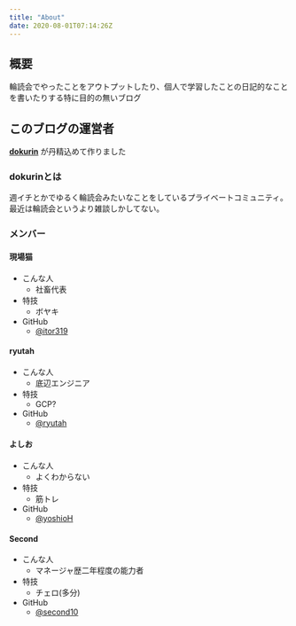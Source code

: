 ```yaml
---
title: "About"
date: 2020-08-01T07:14:26Z
---
```


## 概要

輪読会でやったことをアウトプットしたり、個人で学習したことの日記的なことを書いたりする特に目的の無いブログ

## このブログの運営者

**[dokurin](https://github.com/dokurin)** が丹精込めて作りました

### dokurinとは

週イチとかでゆるく輪読会みたいなことをしているプライベートコミュニティ。
最近は輪読会というより雑談しかしてない。

### メンバー

#### 現場猫

- こんな人
  - 社畜代表
- 特技
  - ボヤキ
- GitHub
  - [@itor319](https://github.com/orgs/dokurin/people/itor319)

#### ryutah

- こんな人
  - 底辺エンジニア
- 特技
  - GCP?
- GitHub
  - [@ryutah](https://github.com/orgs/dokurin/people/ryutah)

#### よしお

- こんな人
  - よくわからない
- 特技
  - 筋トレ
- GitHub
  - [@yoshioH](https://github.com/orgs/dokurin/people/yoshioH)

#### Second

- こんな人
  - マネージャ歴二年程度の能力者
- 特技
  - チェロ(多分)
- GitHub
  - [@second10](https://github.com/orgs/dokurin/people/second10)
